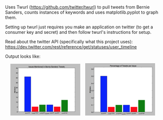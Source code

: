 Uses Twurl (https://github.com/twitter/twurl) to pull tweets from Bernie Sanders, counts instances of keywords
and uses matplotlib.pyplot to graph them. 

Setting up twurl just requires you make an application on twitter (to get a consumer key and secret) and then
follow twurl's instructions for setup.

Read about the twitter API (specifically what this project uses):
https://dev.twitter.com/rest/reference/get/statuses/user_timeline

Output looks like:

<div align="center">
        <img width="45%" src="imgs/BSGraph.png" title="Graph"</img>
        <img height="0" width="8px">
        <img width="45%" src="imgs/BSPMFGraph.png" title="PMF"></img>
</div>

